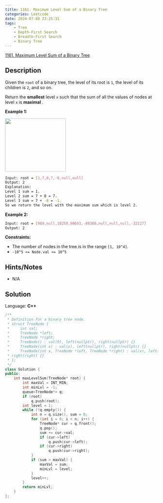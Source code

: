 ```yaml
---
title: 1161. Maximum Level Sum of a Binary Tree
categories: Leetcode
date: 2024-07-08 23:25:31
tags:
    - Tree
    - Depth-First Search
    - Breadth-First Search
    - Binary Tree
---
```


[1161. Maximum Level Sum of a Binary Tree](https://leetcode.com/problems/maximum-level-sum-of-a-binary-tree/description/)

## Description

Given the `root` of a binary tree, the level of its root is `1`, the level of its children is `2`, and so on.

Return the **smallest**  level `x` such that the sum of all the values of nodes at level `x` is **maximal** .

**Example 1:**

<img alt="" src="https://assets.leetcode.com/uploads/2019/05/03/capture.JPG" style="width: 200px; height: 175px;">

```bash
Input: root = [1,7,0,7,-8,null,null]
Output: 2
Explanation:
Level 1 sum = 1.
Level 2 sum = 7 + 0 = 7.
Level 3 sum = 7 + -8 = -1.
So we return the level with the maximum sum which is level 2.
```

**Example 2:**

```bash
Input: root = [989,null,10250,98693,-89388,null,null,null,-32127]
Output: 2
```

**Constraints:**

- The number of nodes in the tree is in the range `[1, 10^4]`.
- `-10^5 <= Node.val <= 10^5`

## Hints/Notes

- N/A

## Solution

Language: **C++**

```C++
/**
 * Definition for a binary tree node.
 * struct TreeNode {
 *     int val;
 *     TreeNode *left;
 *     TreeNode *right;
 *     TreeNode() : val(0), left(nullptr), right(nullptr) {}
 *     TreeNode(int x) : val(x), left(nullptr), right(nullptr) {}
 *     TreeNode(int x, TreeNode *left, TreeNode *right) : val(x), left(left),
 * right(right) {}
 * };
 */
class Solution {
public:
    int maxLevelSum(TreeNode* root) {
        int maxVal = INT_MIN;
        int minLvl = -1;
        queue<TreeNode*> q;
        if (root)
            q.push(root);
        int level = 1;
        while (!q.empty()) {
            int n = q.size(), sum = 0;
            for (int i = 0; i < n; i++) {
                TreeNode* cur = q.front();
                q.pop();
                sum += cur->val;
                if (cur->left)
                    q.push(cur->left);
                if (cur->right)
                    q.push(cur->right);
            }
            if (sum > maxVal) {
                maxVal = sum;
                minLvl = level;
            }
            level++;
        }
        return minLvl;
    }
};
```
